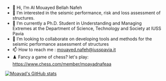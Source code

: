 - 👋 Hi, I’m Al Mouayed Bellah Nafeh
- 👀 I’m interested in the seismic performance, risk and loss assessment of structures.
- 🌱 I’m currently a Ph.D. Student in Understanding and Managing Extremes at the Department of Science, Technology and Society at IUSS Pavia 
- 💞️ I’m looking to collaborate on developing tools and methods for the seismic performance assessment of structures
- 📫 How to reach me : mouayed.nafeh@iusspavia.it
- ♟️ Fancy a game of chess? let's play: https://www.chess.com/member/moayadnafeaa
  
[![Moayad's GitHub stats](https://github-readme-stats.vercel.app/api?username=moayadnafeaa&show_icons=true&theme=default)](https://github.com/anuraghazra/github-readme-stats)

<!---
moayadnafeaa/moayadnafeaa is a ✨ special ✨ repository because its `README.md` (this file) appears on your GitHub profile.
You can click the Preview link to take a look at your changes.
--->
